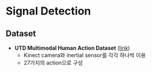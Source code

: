 # Signal Detection

## Dataset
* **UTD Multimodal Human Action Dataset** ([link](https://personal.utdallas.edu/~kehtar/UTD-MHAD.html))
  - Kinect camera와 inertial sensor를 각각 하나씩 이용
  - 27가지의 action으로 구성
